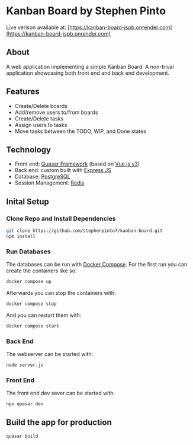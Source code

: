# Kanban Board by Stephen Pinto

Live verison available at: [https://kanban-board-jspb.onrender.com](https://kanban-board-jspb.onrender.com)

## About

A web application implementing a simple Kanban Board. A non-trival application showcasing both front end and back end development.

## Features

- Create/Delete boards
- Add/remove users to/from boards
- Create/Delete tasks
- Assign users to tasks
- Move tasks between the TODO, WIP, and Done states

## Technology

- Front end: [Quasar Framework](https://quasar.dev/) (based on [Vue.js v3](https://vuejs.org/))
- Back end: custom built with [Express JS](https://expressjs.com/)
- Database: [PostgreSQL](https://www.postgresql.org/)
- Session Management: [Redis](https://redis.io/)

## Inital Setup

### Clone Repo and Install Dependencies

```bash
git clone https://github.com/stephenpinto7/kanban-board.git
npm install
```

### Run Databases

The databases can be run with [Docker Compose](https://docs.docker.com/compose/compose-file/). For the first run you can create the containers like so:

```bash
docker compose up
```

Afterwards you can stop the containers with:

```bash
docker compose stop
```

And you can restart them with:

```bash
docker compose start
```

### Back End

The webserver can be started with:

```bash
node server.js
```

### Front End

The front end dev sever can be started with:

```bash
npx quasar dev
```

## Build the app for production

```bash
quasar build
```

